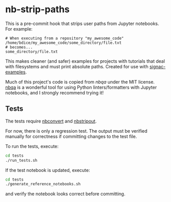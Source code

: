 # nb-strip-paths

This is a pre-commit hook that strips user paths from Jupyter notebooks. For example:

```
# When executing from a repository "my_awesome_code"
/home/bdice/my_awesome_code/some_directory/file.txt
# becomes...
some_directory/file.txt
```

This makes cleaner (and safer) examples for projects with tutorials that deal with filesystems and must print absolute paths.
Created for use with [signac-examples](https://github.com/glotzerlab/signac-examples).

Much of this project's code is copied from *nbqa* under the MIT license. [nbqa](https://github.com/nbQA-dev/nbQA/tree/master/nbqa) is a wonderful tool for using Python linters/formatters with Jupyter notebooks, and I strongly recommend trying it!

## Tests

The tests require [nbconvert](https://github.com/jupyter/nbconvert) and [nbstripout](https://github.com/kynan/nbstripout).

For now, there is only a regression test. The output must be verified manually for correctness if committing changes to the test file.

To run the tests, execute:

```bash
cd tests
./run_tests.sh
```

If the test notebook is updated, execute:

```bash
cd tests
./generate_reference_notebooks.sh
```

and verify the notebook looks correct before committing.
